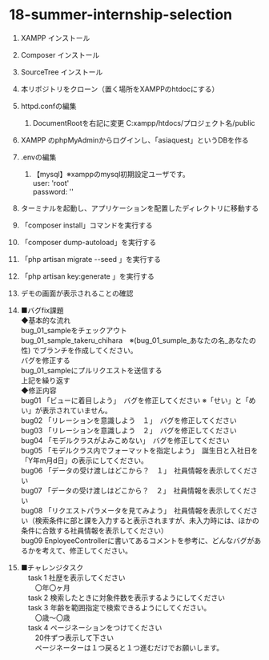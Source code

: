 # 18-summer-internship-selection

1. XAMPP インストール
1. Composer インストール
1. SourceTree インストール
1. 本リポジトリをクローン（置く場所をXAMPPのhtdocにする）
1. httpd.confの編集
    1. DocumentRootを右記に変更 C:xampp/htdocs/プロジェクト名/public
1. XAMPP のphpMyAdminからログインし、「asiaquest」というDBを作る
1. .envの編集
    1. 【mysql】※xamppのmysql初期設定ユーザです。  
    user: 'root'  
    password: ''
1. ターミナルを起動し、アプリケーションを配置したディレクトリに移動する
1. 「composer install」コマンドを実行する
1. 「composer dump-autoload」を実行する
1. 「php artisan migrate --seed 」を実行する
1. 「php artisan key:generate 」を実行する
1. デモの画面が表示されることの確認
1. ■バグfix課題  
◆基本的な流れ  
bug_01_sampleをチェックアウト  
bug_01_sample_takeru_chihara　※(bug_01_sumple_あなたの名_あなたの性)  でブランチを作成してください。  
バグを修正する  
bug_01_sampleにプルリクエストを送信する  
上記を繰り返す  
◆修正内容  
bug01 「ビューに着目しよう」　バグを修正してください  ※「せい」と「めい」が表示されていません。  
bug02 「リレーションを意識しよう　１」　バグを修正してください  
bug03 「リレーションを意識しよう　２」　バグを修正してください  
bug04 「モデルクラスがよみこめない」　バグを修正してください  
bug05 「モデルクラス内でフォーマットを指定しよう」　誕生日と入社日を「Y年m月d日」の表示にしてください。  
bug06 「データの受け渡しはどこから？　１」　社員情報を表示してください  
bug07 「データの受け渡しはどこから？　２」　社員情報を表示してください  
bug08 「リクエストパラメータを見てみよう」　社員情報を表示してください（検索条件に部と課を入力すると表示されますが、未入力時には、ほかの条件に合致する社員情報を表示してください）  
bug09 EnployeeControllerに書いてあるコメントを参考に、どんなバグがあるかを考えて、修正してください。  


1. ■チャレンジタスク  
　task 1 社歴を表示してください  
　　〇年〇ヶ月  
　task 2 検索したときに対象件数を表示するようにしてください  
　task 3 年齢を範囲指定で検索できるようにしてください。  
　　〇歳～〇歳  
　task 4 ページネーションをつけてください  
　　20件ずつ表示して下さい  
　　ページネーターは１つ戻ると１つ進むだけでお願いします。  


